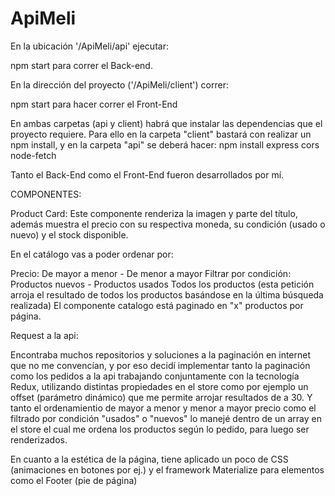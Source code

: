 # ApiMeli

En la ubicación '/ApiMeli/api' ejecutar:

npm start
para correr el Back-end.

En la dirección del proyecto ('/ApiMeli/client') correr:

npm start
para hacer correr el Front-End

En ambas carpetas (api y client) habrá que instalar las dependencias que el proyecto requiere. Para ello en la carpeta "client" bastará con realizar un npm install, y en la carpeta "api" se deberá hacer: npm install express cors node-fetch 

Tanto el Back-End como el Front-End fueron desarrollados por mí.

COMPONENTES:

Product Card: Este componente renderiza la imagen y parte del título, además muestra el precio con su respectiva moneda, su condición (usado o nuevo) y el stock disponible.

En el catálogo vas a poder ordenar por:

Precio: De mayor a menor - De menor a mayor 
Filtrar por condición: Productos nuevos - Productos usados 
Todos los productos (esta petición arroja el resultado de todos los productos basándose en la última búsqueda realizada)
El componente catalogo está paginado en "x" productos por página.

Request a la api:

Encontraba muchos repositorios y soluciones a la paginación en internet que no me convencían, y por eso decidí implementar tanto la paginación como los pedidos a la api trabajando conjuntamente con la tecnología Redux, utilizando distintas propiedades en el store como por ejemplo un offset (parámetro dinámico) que me permite arrojar resultados de a 30. Y tanto el ordenamientio de mayor a menor y menor a mayor precio como el filtrado por condición "usados" o "nuevos" lo manejé dentro de un array en el store el cual me ordena los productos según lo pedido, para luego ser renderizados.

En cuanto a la estética de la página, tiene aplicado un poco de CSS (animaciones en botones por ej.) y el framework Materialize para elementos como el Footer (pie de página)
